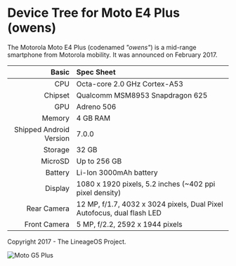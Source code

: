 Device Tree for Moto E4 Plus (owens)
===========================================

The Motorola Moto E4 Plus (codenamed _"owens"_) is a mid-range smartphone from Motorola mobility.
It was announced on February 2017.

Basic   | Spec Sheet
-------:|:-------------------------
CPU     | Octa-core 2.0 GHz Cortex-A53
Chipset | Qualcomm MSM8953 Snapdragon 625
GPU     | Adreno 506
Memory  | 4 GB RAM
Shipped Android Version | 7.0.0
Storage | 32 GB
MicroSD | Up to 256 GB
Battery | Li-Ion 3000mAh battery
Display | 1080 x 1920 pixels, 5.2 inches (~402 ppi pixel density)
Rear Camera  | 12 MP, f/1.7, 4032 x 3024 pixels, Dual Pixel Autofocus, dual flash LED
Front Camera  |  5 MP, f/2.2, 2592 x 1944 pixels

Copyright 2017 - The LineageOS Project.

![Moto G5 Plus](http://cdn2.gsmarena.com/vv/pics/motorola/motorola-moto-g5-plus-1.jpg "Moto G5 Plus")
